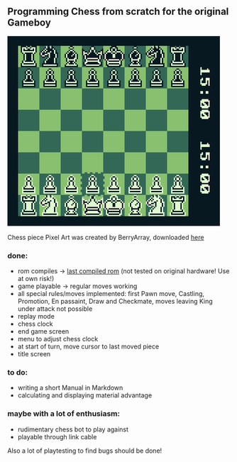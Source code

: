## Programming Chess from scratch for the original Gameboy

![example_pic](images/example_pic.png)

Chess piece Pixel Art was created by BerryArray, downloaded [here](https://berryarray.itch.io/chess-pieces-16x16-one-bit)

### done:
- rom compiles -> [last compiled rom](/compiled_roms) (not tested on original hardware! Use at own risk!)
- game playable -> regular moves working
- all special rules/moves implemented:
    first Pawn move, Castling, Promotion, En passaint, Draw and Checkmate, moves leaving King under attack not possible
- replay mode
- chess clock
- end game screen
- menu to adjust chess clock
- at start of turn, move cursor to last moved piece
- title screen

### to do:
- writing a short Manual in Markdown
- calculating and displaying material advantage

### maybe with a lot of enthusiasm:
 - rudimentary chess bot to play against
 - playable through link cable

 Also a lot of playtesting to find bugs should be done!